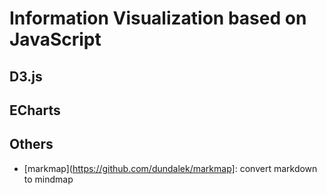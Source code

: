 
# Information Visualization based on JavaScript


## D3.js

## ECharts

## Others

  * [markmap](https://github.com/dundalek/markmap]: convert markdown to mindmap
  
